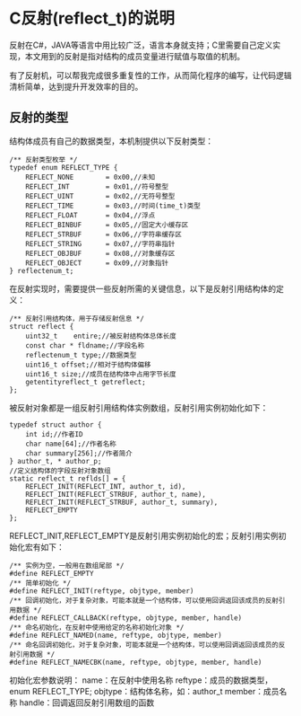 # C反射(reflect_t)的说明
反射在C#，JAVA等语言中用比较广泛，语言本身就支持；C里需要自己定义实现，本文用到的反射是指对结构的成员变量进行赋值与取值的机制。

有了反射机，可以帮我完成很多重复性的工作，从而简化程序的编写，让代码逻辑清析简单，达到提升开发效率的目的。

## 反射的类型
结构体成员有自己的数据类型，本机制提供以下反射类型：
```
/** 反射类型枚举 */
typedef enum REFLECT_TYPE {
	REFLECT_NONE		= 0x00,//未知
	REFLECT_INT			= 0x01,//符号整型
	REFLECT_UINT		= 0x02,//无符号整型
	REFLECT_TIME		= 0x03,//时间(time_t)类型
	REFLECT_FLOAT		= 0x04,//浮点
	REFLECT_BINBUF		= 0x05,//固定大小缓存区
	REFLECT_STRBUF		= 0x06,//字符串缓存区
	REFLECT_STRING		= 0x07,//字符串指针
	REFLECT_OBJBUF		= 0x08,//对象缓存区
	REFLECT_OBJECT		= 0x09,//对象指针
} reflectenum_t;
```
在反射实现时，需要提供一些反射所需的关键信息，以下是反射引用结构体的定义：
````
/** 反射引用结构体，用于存储反射信息 */
struct reflect {
	uint32_t	entire;//被反射结构体总体长度
	const char * fldname;//字段名称
	reflectenum_t type;//数据类型
	uint16_t offset;//相对于结构体偏移
	uint16_t size;//成员在结构体中占用字节长度
	getentityreflect_t getreflect;
};
````
被反射对象都是一组反射引用结构体实例数组，反射引用实例初始化如下：
````
typedef struct author {
    int id;//作者ID
    char name[64];//作者名称
    char summary[256];//作者简介
} author_t, * author_p;
//定义结构体的字段反射对象数组
static reflect_t reflds[] = {
    REFLECT_INIT(REFLECT_INT, author_t, id),
    REFLECT_INIT(REFLECT_STRBUF, author_t, name),
    REFLECT_INIT(REFLECT_STRBUF, author_t, summary),
    REFLECT_EMPTY
};
````
REFLECT_INIT,REFLECT_EMPTY是反射引用实例初始化的宏；反射引用实例初始化宏有如下：
````
/** 实例为空，一般用在数组尾部 */
#define REFLECT_EMPTY
/** 简单初始化 */
#define REFLECT_INIT(reftype, objtype, member)
/** 回调初始化，对于复杂对象，可能本就是一个结构体，可以使用回调返回该成员的反射引用数据 */
#define REFLECT_CALLBACK(reftype, objtype, member, handle)
/** 命名初始化，在反射中使用给定的名称初始化对象 */
#define REFLECT_NAMED(name, reftype, objtype, member)
/** 命名回调初始化，对于复杂对象，可能本就是一个结构体，可以使用回调返回该成员的反射引用数据 */
#define REFLECT_NAMECBK(name, reftype, objtype, member, handle)
````
初始化宏参数说明：
name：在反射中使用名称
reftype：成员的数据类型，enum REFLECT_TYPE;
objtype：结构体名称，如：author_t
member：成员名称
handle：回调返回反射引用数组的函数